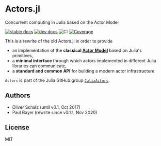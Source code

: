 # Actors.jl

Concurrent computing in Julia based on the Actor Model

[![stable docs](https://img.shields.io/badge/docs-stable-blue.svg)](https://juliahub.com/docs/Actors)
[![dev docs](https://img.shields.io/badge/docs-dev-blue.svg)](https://JuliaActors.github.io/Actors.jl/dev)
![CI](https://github.com/JuliaActors/Actors.jl/workflows/CI/badge.svg)
[![Coverage](https://codecov.io/gh/JuliaActors/Actors.jl/branch/master/graph/badge.svg)](https://codecov.io/gh/JuliaActors/Actors.jl)

This is a rewrite of the old Actors.jl in order to provide

- an implementation of the **classical [Actor Model](https://en.wikipedia.org/wiki/Actor_model)** based on Julia's primitives,
- a **minimal interface** through which actors implemented in different Julia libraries can communicate, 
- a **standard and common API** for building a modern actor infrastructure.

`Actors` is part of the Julia GitHub group [`JuliaActors`](https://github.com/JuliaActors).

## Authors

- Oliver Schulz (until v0.1, Oct 2017)
- Paul Bayer (rewrite since v0.1.1, Nov 2020)

## License

MIT

